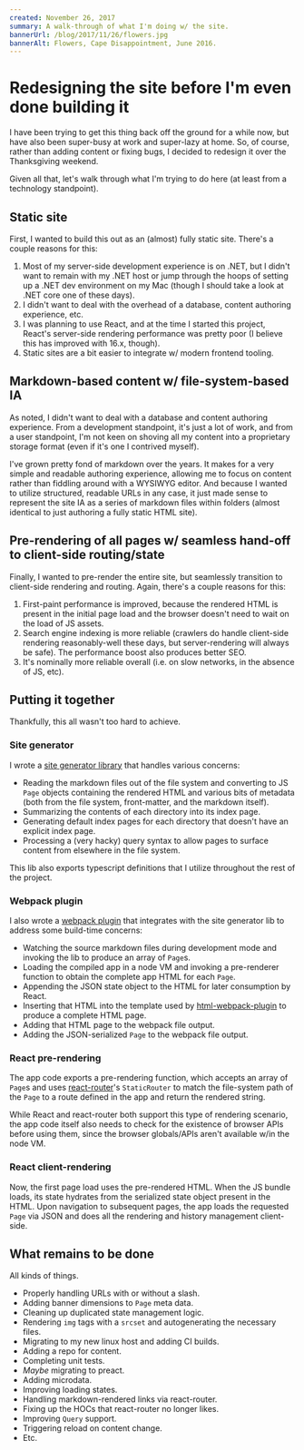 ```yaml
---
created: November 26, 2017
summary: A walk-through of what I'm doing w/ the site.
bannerUrl: /blog/2017/11/26/flowers.jpg
bannerAlt: Flowers, Cape Disappointment, June 2016.
---
```


# Redesigning the site before I'm even done building it

I have been trying to get this thing back off the ground for a while now, but have also been super-busy at work and super-lazy at home. So, of course, rather than adding content or fixing bugs, I decided to redesign it over the Thanksgiving weekend. 

Given all that, let's walk through what I'm trying to do here (at least from a technology standpoint).

## Static site

First, I wanted to build this out as an (almost) fully static site. There's a couple reasons for this:

1. Most of my server-side development experience is on .NET, but I didn't want to remain with my .NET host or jump through the hoops of setting up a .NET dev environment on my Mac (though I should take a look at .NET core one of these days).
2. I didn't want to deal with the overhead of a database, content authoring experience, etc.
3. I was planning to use React, and at the time I started this project, React's server-side rendering performance was pretty poor (I believe this has improved with 16.x, though). 
4. Static sites are a bit easier to integrate w/ modern frontend tooling.

## Markdown-based content w/ file-system-based IA

As noted, I didn't want to deal with a database and content authoring experience. From a development standpoint, it's just a lot of work, and from a user standpoint, I'm not keen on shoving all my content into a proprietary storage format (even if it's one I contrived myself).

I've grown pretty fond of markdown over the years. It makes for a very simple and readable authoring experience, allowing me to focus on content rather than fiddling around with a WYSIWYG editor. And because I wanted to utilize structured, readable URLs in any case, it just made sense to represent the site IA as a series of markdown files within folders (almost identical to just authoring a fully static HTML site).

## Pre-rendering of all pages w/ seamless hand-off to client-side routing/state

Finally, I wanted to pre-render the entire site, but seamlessly transition to client-side rendering and routing. Again, there's a couple reasons for this:

1) First-paint performance is improved, because the rendered HTML is present in the initial page load and the browser doesn't need to wait on the load of JS assets.
2) Search engine indexing is more reliable (crawlers do handle client-side rendering reasonably-well these days, but server-rendering will always be safe). The performance boost also produces better SEO.
3) It's nominally more reliable overall (i.e. on slow networks, in the absence of JS, etc).

## Putting it together

Thankfully, this all wasn't too hard to achieve. 

### Site generator

I wrote a [site generator library](https://github.com/mattdistefano/site-generator) that handles various concerns:

- Reading the markdown files out of the file system and converting to JS `Page` objects containing the rendered HTML and various bits of metadata (both from the file system, front-matter, and the markdown itself). 
- Summarizing the contents of each directory into its index page.
- Generating default index pages for each directory that doesn't have an explicit index page.
- Processing a (very hacky) query syntax to allow pages to surface content from elsewhere in the file system.

This lib also exports typescript definitions that I utilize throughout the rest of the project.

### Webpack plugin

I also wrote a [webpack plugin](https://github.com/mattdistefano/site-generator-webpack-plugin) that integrates with the site generator lib to address some build-time concerns:

- Watching the source markdown files during development mode and invoking the lib to produce an array of `Page`s.
- Loading the compiled app in a node VM and invoking a pre-renderer function to obtain the complete app HTML for each `Page`.
- Appending the JSON state object to the HTML for later consumption by React.
- Inserting that HTML into the template used by [html-webpack-plugin](https://github.com/jantimon/html-webpack-plugin) to produce a complete HTML page.
- Adding that HTML page to the webpack file output.
- Adding the JSON-serialized `Page` to the webpack file output.

### React pre-rendering

The app code exports a pre-rendering function, which accepts an array of `Page`s and uses [react-router](https://github.com/ReactTraining/react-router)'s `StaticRouter` to match the file-system path of the `Page` to a route defined in the app and return the rendered string. 

While React and react-router both support this type of rendering scenario, the app code itself also  needs to check for the existence of browser APIs before using them, since the browser globals/APIs aren't available w/in the node VM.

### React client-rendering

Now, the first page load uses the pre-rendered HTML. When the JS bundle loads, its state hydrates from the serialized state object present in the HTML. Upon navigation to subsequent pages, the app loads the requested `Page` via JSON and does all the rendering and history management client-side.  

## What remains to be done

All kinds of things.

- Properly handling URLs with or without a slash.
- Adding banner dimensions to `Page` meta data.
- Cleaning up duplicated state management logic.
- Rendering `img` tags with a `srcset` and autogenerating the necessary files.
- Migrating to my new linux host and adding CI builds.
- Adding a repo for content.
- Completing unit tests.
- _Maybe_ migrating to preact.
- Adding microdata.
- Improving loading states.
- Handling markdown-rendered links via react-router.
- Fixing up the HOCs that react-router no longer likes.
- Improving `Query` support.
- Triggering reload on content change.
- Etc.